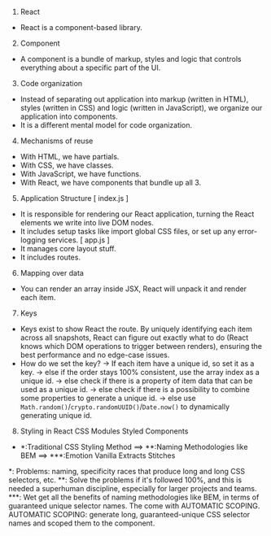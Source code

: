 1. React
  - React is a component-based library.

2. Component
  - A component is a bundle of markup, styles and logic that controls
    everything about a specific part of the UI.

3. Code organization
  - Instead of separating out application into markup (written in HTML),
    styles (written in CSS) and logic (written in JavaScript),
    we organize our application into components.
  - It is a different mental model for code organization.

4. Mechanisms of reuse
  - With HTML, we have partials.
  - With CSS, we have classes.
  - With JavaScript, we have functions.
  - With React, we have components that bundle up all 3.

5. Application Structure
  [ index.js ]
  - It is responsible for rendering our React application, turning the React elements
    we write into live DOM nodes.
  - It includes setup tasks like import global CSS files, or set up any error-logging services.
  [ app.js ]
  - It manages core layout stuff.
  - It includes routes.

6. Mapping over data
  - You can render an array inside JSX, React will unpack it and render each item.

7. Keys
  - Keys exist to show React the route. By uniquely identifying each item across all snapshots,
    React can figure out exactly what to do (React knows which DOM operations to trigger between renders),
    ensuring the best performance and no edge-case issues.
  - How do we set the key?
    -> If each item have a unique id, so set it as a key.
    -> else if the order stays 100% consistent, use the array index as a unique id.
    -> else check if there is a property of item data that can be used as a unique id.
    -> else check if there is a possibility to combine some properties to generate a unique id.
    -> else use `Math.random()`/`crypto.randomUUID()`/`Date.now()` to dynamically generating unique id.

8. Styling in React
                                                                                      CSS Modules
                                                                                      Styled Components
  - *:Traditional CSS Styling Method  ==>  **:Naming Methodologies like BEM  ==>  ***:Emotion
                                                                                      Vanilla Extracts
                                                                                      Stitches

  *:   Problems: naming, specificity races that produce long and long CSS selectors, etc.
  **:  Solve the problems if it's followed 100%, and this is needed a superhuman discipline, especially
       for larger projects and teams.
  ***: Wet get all the benefits of naming methodologies like BEM, in terms of guaranteed unique selector
       names. The come with AUTOMATIC SCOPING.
       AUTOMATIC SCOPING: generate long, guaranteed-unique CSS selector names and scoped them to the component.
